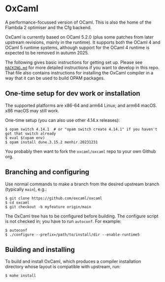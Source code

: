 # OxCaml

A performance-focussed version of OCaml.
This is also the home of the Flambda 2 optimiser and the Cfg backend.

OxCaml is currently based on OCaml 5.2.0 (plus some patches from later
upstream revisions, mainly in the runtime).  It supports both the OCaml 4 and OCaml 5
runtime systems, although support for the OCaml 4 runtime is expected to be removed
in autumn 2025.

The following gives basic instructions for getting set up.  Please see
[`HACKING.md`](HACKING.md) for more detailed instructions if you want to develop in this repo.
That file also contains instructions for installing the OxCaml compiler in a way
that it can be used to build OPAM packages.

## One-time setup for dev work or installation

The supported platforms are x86-64 and arm64 Linux; and arm64 macOS.  x86 macOS may still work.

One-time setup (you can also use other 4.14.x releases):
```
$ opam switch 4.14.1  # or "opam switch create 4.14.1" if you haven't got that switch already
$ eval $(opam env)
$ opam install dune.3.15.2 menhir.20231231
```

You probably then want to fork the `oxcaml/oxcaml` repo to your own Github org.

## Branching and configuring

Use normal commands to make a branch from the desired upstream branch (typically `main`), e.g.:
```
$ git clone https://github.com/oxcaml/oxcaml
$ cd oxcaml
$ git checkout -b myfeature origin/main
```

The OxCaml tree has to be configured before building.  The configure script is not checked
in; you have to run `autoconf`.  For example:
```
$ autoconf
$ ./configure --prefix=/path/to/install/dir --enable-runtime5
```

## Building and installing

To build and install OxCaml, which produces a compiler installation directory whose
layout is compatible with upstream, run:
```
$ make install
```
